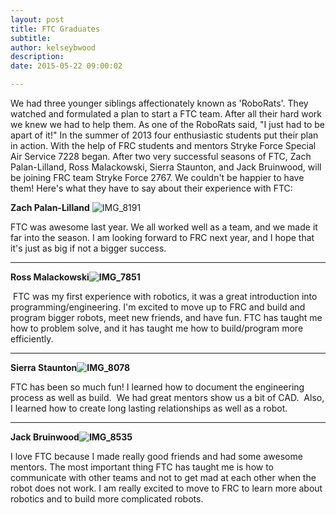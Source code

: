 ```yaml
---
layout: post
title: FTC Graduates
subtitle:
author: kelseybwood
description:
date: 2015-05-22 09:00:02

---
```


We had three younger siblings affectionately known as 'RoboRats'. They watched and formulated a plan to start a FTC team. After all their hard work we knew we had to help them. As one of the RoboRats said, "I just had to be apart of it!" In the summer of 2013 four enthusiastic students put their plan in action. With the help of FRC students and mentors Stryke Force Special Air Service 7228 began. After two very successful seasons of FTC, Zach Palan-Lilland, Ross Malackowski, Sierra Staunton, and Jack Bruinwood, will be joining FRC team Stryke Force 2767. We couldn't be happier to have them! Here's what they have to say about their experience with FTC:

**Zach Palan-Lilland** ![IMG_8191](/wp-content/uploads/2015/05/IMG_8191-300x200.jpg)

FTC was awesome last year. We all worked well as a team, and we made it far into the season. I am looking forward to FRC next year, and I hope that it's just as big if not a bigger success.

* * *

**Ross Malackowski![IMG_7851](/wp-content/uploads/2015/05/IMG_7851-300x200.jpg)**

 FTC was my first experience with robotics, it was a great introduction into programming/engineering. I'm excited to move up to FRC and build and program bigger robots, meet new friends, and have fun. FTC has taught me how to problem solve, and it has taught me how to build/program more efficiently.

* * *

**Sierra Staunton![IMG_8078](/wp-content/uploads/2015/05/IMG_8078-300x200.jpg)**

FTC has been so much fun! I learned how to document the engineering process as well as build.  We had great mentors show us a bit of CAD.  Also, I learned how to create long lasting relationships as well as a robot.

* * *

**Jack Bruinwood![IMG_8535](/wp-content/uploads/2015/05/IMG_8535-300x200.jpg)**

I love FTC because I made really good friends and had some awesome mentors. The most important thing FTC has taught me is how to communicate with other teams and not to get mad at each other when the robot does not work. I am really excited to move to FRC to learn more about robotics and to build more complicated robots.

